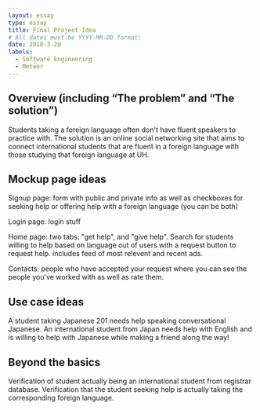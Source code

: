 ```yaml
---
layout: essay
type: essay
title: Final Project Idea
# All dates must be YYYY-MM-DD format!
date: 2018-3-20
labels:
  - Software Engineering
  - Meteor
---
```


## Overview (including “The problem” and “The solution”)

Students taking a foreign language often don't have fluent speakers to practice with. The solution is an online social networking site that aims to connect international students that are fluent in a foreign language with those studying that foreign language at UH.

## Mockup page ideas

Signup page: form with public and private info as well as checkboxes for seeking help or offering help with a foreign language (you can be both)

Login page: login stuff

Home page: two tabs: "get help", and "give help". Search for students willing to help based on language out of users with a request button to request help. includes feed of most relevent and recent ads.

Contacts: people who have accepted your request where you can see the people you've worked with as well as rate them.


## Use case ideas

A student taking Japanese 201 needs help speaking conversational Japanese. An international student from Japan needs help with English and is willing to help with Japanese while making a friend along the way!

## Beyond the basics

Verification of student actually being an international student from registrar database. Verification that the student seeking help is actually taking the corresponding foreign language.